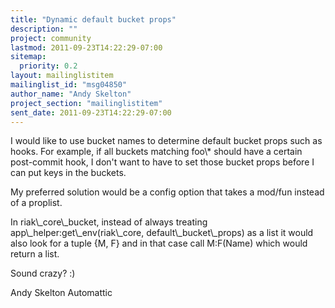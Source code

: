 ```yaml
---
title: "Dynamic default bucket props"
description: ""
project: community
lastmod: 2011-09-23T14:22:29-07:00
sitemap:
  priority: 0.2
layout: mailinglistitem
mailinglist_id: "msg04850"
author_name: "Andy Skelton"
project_section: "mailinglistitem"
sent_date: 2011-09-23T14:22:29-07:00
---
```



I would like to use bucket names to determine default bucket props
such as hooks. For example, if all buckets matching foo\\* should have a
certain post-commit hook, I don't want to have to set those bucket
props before I can put keys in the buckets.

My preferred solution would be a config option that takes a mod/fun
instead of a proplist.

In riak\\_core\\_bucket, instead of always treating
app\\_helper:get\\_env(riak\\_core, default\\_bucket\\_props) as a list it would
also look for a tuple {M, F} and in that case call M:F(Name) which
would return a list.

Sound crazy? :)

Andy Skelton
Automattic


